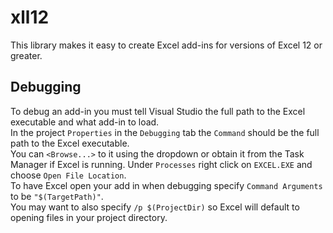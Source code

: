 # xll12

This library makes it easy to create Excel add-ins for
versions of Excel 12 or greater.

## Debugging

To debug an add-in you must tell Visual Studio the full path to the Excel executable and what add-in to load.  
In the project `Properties` in the `Debugging` tab the `Command` should be the full path to the Excel executable.  
You can `<Browse...>` to it using the dropdown or obtain it from the Task Manager if Excel is running. Under `Processes`
right click on `EXCEL.EXE` and choose `Open File Location`.  
To have Excel open your add in when debugging specify `Command Arguments` to be `"$(TargetPath)"`.  
You may want to also specify `/p $(ProjectDir)` so Excel will default to opening files in your project directory.

